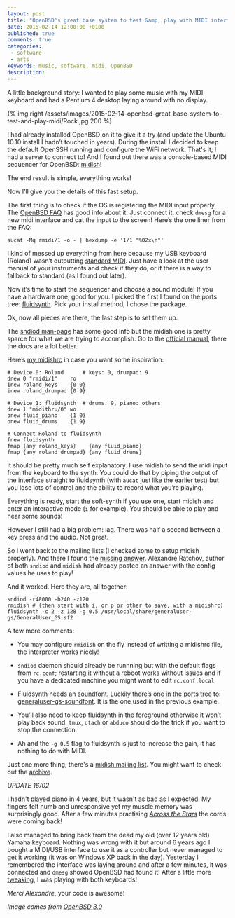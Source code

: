 ```yaml
---
layout: post
title: "OpenBSD's great base system to test &amp; play with MIDI interfaces"
date: 2015-02-14 12:00:00 +0100
published: true
comments: true
categories:
 - software
 - arts
keywords: music, software, midi, OpenBSD
description: 
---
```


A little background story: I wanted to play some music with my MIDI keyboard
and had a Pentium 4 desktop laying around with no display.

{% img right /assets/images/2015-02-14-openbsd-great-base-system-to-test-and-play-midi/Rock.jpg 200 %}

I had already installed OpenBSD on it to give it a try (and update the Ubuntu
10.10 install I hadn’t touched in years). During the install I decided to keep
the default OpenSSH running and configure the WiFi network. That's it, I had a
server to connect to! And I found out there was a console-based MIDI sequencer
for OpenBSD: [midish][midish]!

The end result is simple, everything works!

Now I’ll give you the details of this fast setup.

The first thing is to check if the OS is registering the MIDI input properly.
The [OpenBSD FAQ][faq] has good info about it. Just connect it, check
<code>dmesg</code> for a new midi interface and cat the input to the screen!
Here’s the one liner from the FAQ:

    aucat -Mq rmidi/1 -o - | hexdump -e '1/1 "%02x\n"'

I kind of messed up everything from here because my USB keyboard (Roland)
wasn’t outputting [standard MIDI][umidi]. Just have a look at the user manual
of your instruments and check if they do, or if there is a way to fallback to
standard (as I found out later).

Now it’s time to start the sequencer and choose a sound module! If you have a
hardware one, good for you. I picked the first I found on the ports tree:
[fluidsynth][fluidsynth]. Pick your install method, I chose the package.

Ok, now all pieces are there, the last step is to set them up.

The [sndiod man-page][sndiod] has some good info but the midish one is pretty
sparce for what we are trying to accomplish. Go to the [official manual][manual],
there the docs are a lot better.

Here’s [my midishrc][midishrc] in case you want some inspiration:

    # Device 0: Roland      # keys: 0, drumpad: 9
    dnew 0 "rmidi/1"    ro
    inew roland_keys    {0 0}
    inew roland_drumpad {0 9}

    # Device 1: fluidsynth  # drums: 9, piano: others
    dnew 1 "midithru/0" wo
    onew fluid_piano    {1 0}
    onew fluid_drums    {1 9}

    # Connect Roland to fluidsynth
    fnew fluidsynth
    fmap {any roland_keys}    {any fluid_piano}
    fmap {any roland_drumpad} {any fluid_drums}

It should be pretty much self explanatory. I use midish to send the midi input
from the keyboard to the synth. You could do that by piping the output of the
interface straight to fluidsynth (with <code>aucat</code> just like the earlier
test) but you lose lots of control and the ability to record what you’re
playing.

Everything is ready, start the soft-synth if you use one, start midish and
enter an interactive mode (<code>i</code> for example). You should be able to
play and hear some sounds!

However I still had a big problem: lag. There was half a second between a key
press and the audio. Not great.

So I went back to the mailing lists (I checked some to setup midish properly).
And there I found the [missing answer][answer]. Alexandre Ratchov, author of
both <code>sndiod</code> and <code>midish</code> had already posted an answer
with the config values he uses to play!

And it worked. Here they are, all together:

    sndiod -r48000 -b240 -z120
    rmidish # (then start with i, or p or other to save, with a midishrc)
    fluidsynth -c 2 -z 128 -g 0.5 /usr/local/share/generaluser-gs/GeneralUser_GS.sf2

A few more comments:

* You may configure <code>rmidish</code> on the fly instead of writting a
  midishrc file, the interpreter works nicely!

* <code>sndiod</code> daemon should already be runnning but with the default
  flags from <code>rc.conf</code>; restarting it without a reboot works without
  issues and if you have a dedicated machine you might want to edit
  <code>rc.conf.local</code>

* Fluidsynth needs an [soundfont][soundfont]. Luckily there’s one in the ports
  tree to: [generaluser-gs-soundfont][generaluser]. It is the one used in the
  previous example.

* You’ll also need to keep fluidsynth in the foreground otherwise it won’t play
  back sound. <code>tmux</code>, <code>dtach</code> or <code>abduco</code>
  should do the trick if you want to stop the connection.

* Ah and the <code>-g 0.5</code> flag to fluidsynth is just to increase the
  gain, it has nothing to do with MIDI.

Just one more thing, there's a [midish mailing list][mail_list]. You might want
to check out the [archive][mail_archive].

*UPDATE 16/02*

I hadn't played piano in 4 years, but it wasn't as bad as I expected. My
fingers felt numb and unresponsive yet my muscle memory was surprisingly good.
After a few minutes practising [*Across the Stars*][acrossstars] the cords were
coming back!

I also managed to bring back from the dead my old (over 12 years old) Yamaha
keyboard. Nothing was wrong with it but around 6 years ago I bought a MIDI/USB
interface to use it as a controller but never managed to get it working (it was
on Windows XP back in the day). Yesterday I remembered the interface was laying
around and after a few minutes, it was connected and <code>dmesg</code> showed
OpenBSD had found it! After a little more [tweaking][midishrc], I was playing
with both keyboards!

*Merci Alexandre*, your code is awesome!


*Image comes from* [*OpenBSD 3.0*][OBSD3.0]

[midish]:       http://www.midish.org
[manual]:       http://www.midish.org/manual.html
[faq]:          http://www.openbsd.org/faq/faq13.html#midi
[umidi]:        http://www.openbsd.org/cgi-bin/man.cgi/OpenBSD-current/man4/umidi.4
[sndiod]:       http://www.openbsd.org/cgi-bin/man.cgi/OpenBSD-current/man1/sndiod.1
[midishrc]:     https://github.com/disrupts/dotfiles/blob/master/.midishrc
[fluidsynth]:   http://openports.se/audio/fluidsynth
[soundfont]:    https://en.wikipedia.org/wiki/SoundFont
[generaluser]:  http://openports.se/audio/generaluser-gs-soundfont
[answer]:       http://ports.openbsd.narkive.com/IRU25u0b/midi-softsynth
[mail_list]:    http://www.midish.org/mail.html
[mail_archive]: http://www.midish.org/arch/
[OBSD3.0]:      http://openbsd.org/30.html
[acrossstars]:  https://www.youtube.com/watch?v=vIbmfDvQA5U
